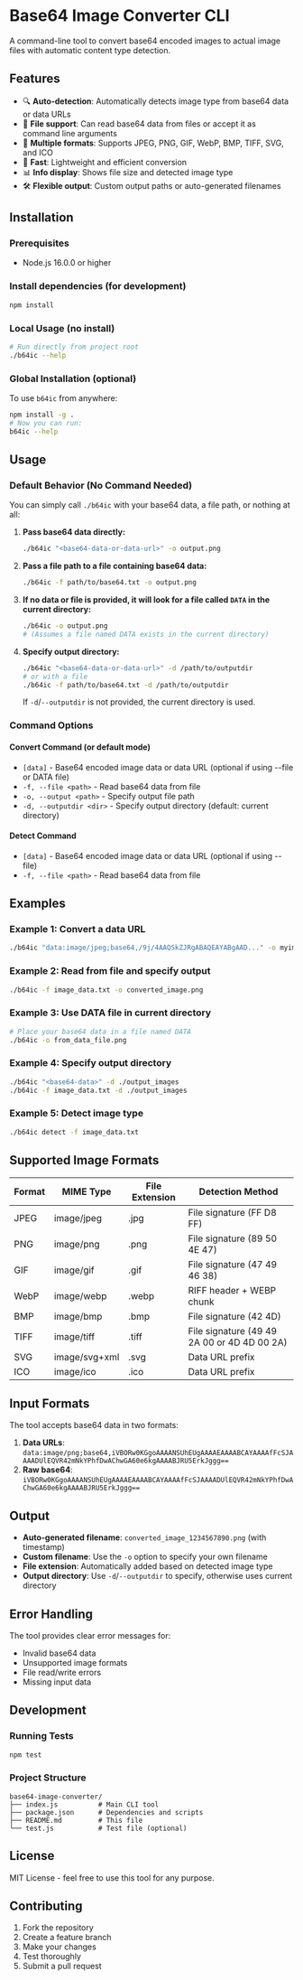 # Base64 Image Converter CLI

A command-line tool to convert base64 encoded images to actual image files with automatic content type detection.

## Features

- 🔍 **Auto-detection**: Automatically detects image type from base64 data or data URLs
- 📁 **File support**: Can read base64 data from files or accept it as command line arguments
- 🎯 **Multiple formats**: Supports JPEG, PNG, GIF, WebP, BMP, TIFF, SVG, and ICO
- 🚀 **Fast**: Lightweight and efficient conversion
- 📊 **Info display**: Shows file size and detected image type
- 🛠️ **Flexible output**: Custom output paths or auto-generated filenames

## Installation

### Prerequisites

- Node.js 16.0.0 or higher

### Install dependencies (for development)

```bash
npm install
```

### Local Usage (no install)

```bash
# Run directly from project root
./b64ic --help
```

### Global Installation (optional)

To use `b64ic` from anywhere:

```bash
npm install -g .
# Now you can run:
b64ic --help
```

## Usage

### Default Behavior (No Command Needed)

You can simply call `./b64ic` with your base64 data, a file path, or nothing at all:

1. **Pass base64 data directly:**
   ```bash
   ./b64ic "<base64-data-or-data-url>" -o output.png
   ```
2. **Pass a file path to a file containing base64 data:**
   ```bash
   ./b64ic -f path/to/base64.txt -o output.png
   ```
3. **If no data or file is provided, it will look for a file called `DATA` in the current directory:**
   ```bash
   ./b64ic -o output.png
   # (Assumes a file named DATA exists in the current directory)
   ```
4. **Specify output directory:**
   ```bash
   ./b64ic "<base64-data-or-data-url>" -d /path/to/outputdir
   # or with a file
   ./b64ic -f path/to/base64.txt -d /path/to/outputdir
   ```
   If `-d`/`--outputdir` is not provided, the current directory is used.

### Command Options

#### Convert Command (or default mode)
- `[data]` - Base64 encoded image data or data URL (optional if using --file or DATA file)
- `-f, --file <path>` - Read base64 data from file
- `-o, --output <path>` - Specify output file path
- `-d, --outputdir <dir>` - Specify output directory (default: current directory)

#### Detect Command
- `[data]` - Base64 encoded image data or data URL (optional if using --file)
- `-f, --file <path>` - Read base64 data from file

## Examples

### Example 1: Convert a data URL
```bash
./b64ic "data:image/jpeg;base64,/9j/4AAQSkZJRgABAQEAYABgAAD..." -o myimage.jpg
```

### Example 2: Read from file and specify output
```bash
./b64ic -f image_data.txt -o converted_image.png
```

### Example 3: Use DATA file in current directory
```bash
# Place your base64 data in a file named DATA
./b64ic -o from_data_file.png
```

### Example 4: Specify output directory
```bash
./b64ic "<base64-data>" -d ./output_images
./b64ic -f image_data.txt -d ./output_images
```

### Example 5: Detect image type
```bash
./b64ic detect -f image_data.txt
```

## Supported Image Formats

| Format | MIME Type | File Extension | Detection Method |
|--------|-----------|----------------|------------------|
| JPEG | image/jpeg | .jpg | File signature (FF D8 FF) |
| PNG | image/png | .png | File signature (89 50 4E 47) |
| GIF | image/gif | .gif | File signature (47 49 46 38) |
| WebP | image/webp | .webp | RIFF header + WEBP chunk |
| BMP | image/bmp | .bmp | File signature (42 4D) |
| TIFF | image/tiff | .tiff | File signature (49 49 2A 00 or 4D 4D 00 2A) |
| SVG | image/svg+xml | .svg | Data URL prefix |
| ICO | image/ico | .ico | Data URL prefix |

## Input Formats

The tool accepts base64 data in two formats:

1. **Data URLs**: `data:image/png;base64,iVBORw0KGgoAAAANSUhEUgAAAAEAAAABCAYAAAAfFcSJAAAADUlEQVR42mNkYPhfDwAChwGA60e6kgAAAABJRU5ErkJggg==`
2. **Raw base64**: `iVBORw0KGgoAAAANSUhEUgAAAAEAAAABCAYAAAAfFcSJAAAADUlEQVR42mNkYPhfDwAChwGA60e6kgAAAABJRU5ErkJggg==`

## Output

- **Auto-generated filename**: `converted_image_1234567890.png` (with timestamp)
- **Custom filename**: Use the `-o` option to specify your own filename
- **File extension**: Automatically added based on detected image type
- **Output directory**: Use `-d`/`--outputdir` to specify, otherwise uses current directory

## Error Handling

The tool provides clear error messages for:
- Invalid base64 data
- Unsupported image formats
- File read/write errors
- Missing input data

## Development

### Running Tests
```bash
npm test
```

### Project Structure
```
base64-image-converter/
├── index.js          # Main CLI tool
├── package.json      # Dependencies and scripts
├── README.md         # This file
└── test.js           # Test file (optional)
```

## License

MIT License - feel free to use this tool for any purpose.

## Contributing

1. Fork the repository
2. Create a feature branch
3. Make your changes
4. Test thoroughly
5. Submit a pull request 